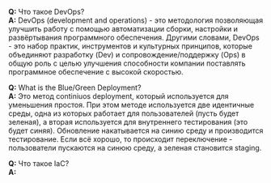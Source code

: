 **Q:** Что такое DevOps?  
**A:** DevOps (development and operations) - это методология позволяющая улучшить работу с помощью автоматизации сборки, настройки и развёртывания программного обеспечения. Другими словами, DevOps - это набор практик, инструментов и культурных принципов, которые объединяют разработку (Dev) и сопровождение/поддержку (Ops) в общую роль с целью улучшения способности компании поставлять программное обеспечение с высокой скоростью.  

**Q:** What is the Blue/Green Deployment?  
**A:** Это метод continiuos deployment, который используется для уменьшения простоя. При этом методе используется две идентичные среды, одна из которых работает для пользователей (пусть будет зеленая), а вторая используется для внутреннего тестирования (это будет синяя). Обновление накатывается на синию среду и производится тестирование. Если всё хорошо, то происходит переключение - пользователи пускаются на синюю среду, а зеленая становится staging. 

**Q:** Что такое IaC?  
**A:**  